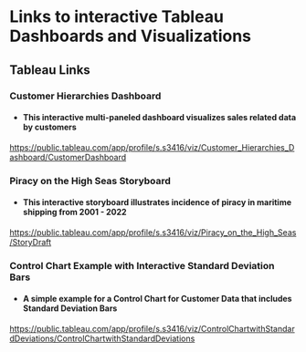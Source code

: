 # Links to __interactive__ Tableau Dashboards and Visualizations

## Tableau Links
### Customer Hierarchies Dashboard 
#### <ul><li>This interactive multi-paneled dashboard visualizes sales related data by customers </li></ul>

https://public.tableau.com/app/profile/s.s3416/viz/Customer_Hierarchies_Dashboard/CustomerDashboard 

### Piracy on the High Seas Storyboard
#### <ul><li>This interactive storyboard illustrates incidence of piracy in maritime shipping from 2001 - 2022</li></ul>

https://public.tableau.com/app/profile/s.s3416/viz/Piracy_on_the_High_Seas/StoryDraft 

### Control Chart Example with Interactive Standard Deviation Bars
#### <ul><li>A simple example for a Control Chart for Customer Data that includes Standard Deviation Bars</li></ul>
https://public.tableau.com/app/profile/s.s3416/viz/ControlChartwithStandardDeviations/ControlChartwithStandardDeviations

